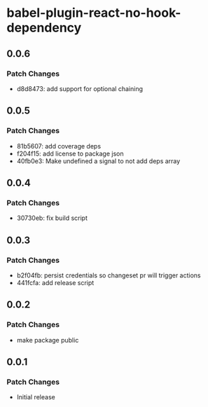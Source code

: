 # babel-plugin-react-no-hook-dependency

## 0.0.6

### Patch Changes

- d8d8473: add support for optional chaining

## 0.0.5

### Patch Changes

- 81b5607: add coverage deps
- f204f15: add license to package json
- 40fb0e3: Make undefined a signal to not add deps array

## 0.0.4

### Patch Changes

- 30730eb: fix build script

## 0.0.3

### Patch Changes

- b2f04fb: persist credentials so changeset pr will trigger actions
- 441fcfa: add release script

## 0.0.2

### Patch Changes

- make package public

## 0.0.1

### Patch Changes

- Initial release
